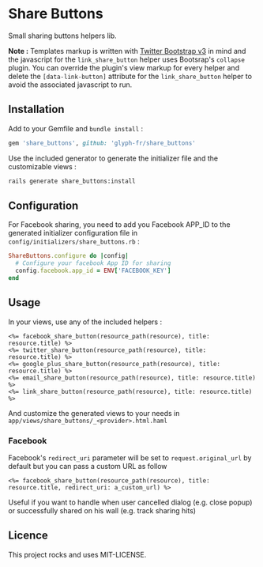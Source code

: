 # Share Buttons

Small sharing buttons helpers lib.

**Note :** Templates markup is written with
[Twitter Bootstrap v3](http://getbootstrap.com/) in mind and the javascript for
the `link_share_button` helper uses Bootsrap's `collapse` plugin.
You can override the plugin's view markup for every helper and delete the
`[data-link-button]` attribute for the `link_share_button` helper to avoid
the associated javascript to run.

## Installation

Add to your Gemfile and `bundle install` :

```ruby
gem 'share_buttons', github: 'glyph-fr/share_buttons'
```

Use the included generator to generate the initializer file and the customizable views :

```bash
rails generate share_buttons:install
```

## Configuration

For Facebook sharing, you need to add you Facebook APP_ID to the generated
initializer configuration file in `config/initializers/share_buttons.rb` :

```ruby
ShareButtons.configure do |config|
  # Configure your facebook App ID for sharing
  config.facebook.app_id = ENV['FACEBOOK_KEY']
end
```

## Usage

In your views, use any of the included helpers :

```erb
<%= facebook_share_button(resource_path(resource), title: resource.title) %>
<%= twitter_share_button(resource_path(resource), title: resource.title) %>
<%= google_plus_share_button(resource_path(resource), title: resource.title) %>
<%= email_share_button(resource_path(resource), title: resource.title) %>
<%= link_share_button(resource_path(resource), title: resource.title) %>
```

And customize the generated views to your needs in `app/views/share_buttons/_<provider>.html.haml`

### Facebook

Facebook's `redirect_uri` parameter will be set to `request.original_url` by
default but you can pass a custom URL as follow

```erb
<%= facebook_share_button(resource_path(resource), title: resource.title, redirect_uri: a_custom_url) %>
```

Useful if you want to handle when user cancelled dialog (e.g. close popup) or
successfully shared on his wall (e.g. track sharing hits)

## Licence

This project rocks and uses MIT-LICENSE.
